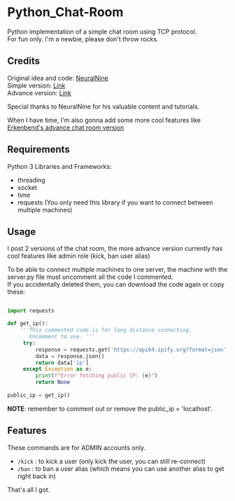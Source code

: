 # Python_Chat-Room

Python implementation of a simple chat room using TCP protocol. <br>
For fun only. I'm a newbie, please don't throw rocks.

## Credits

Original idea and code: [NeuralNine](https://www.youtube.com/@NeuralNine) <br>
Simple version: [Link](https://youtu.be/3UOyky9sEQY?si=ZfhIld_oTzGdTsgC) <br>
Advance version: [Link](https://youtu.be/F_JDA96AdEI?si=naX_kLDcCWYCMohQ)

Special thanks to NeuralNine for his valuable content and tutorials.

When I have time, I'm also gonna add some more cool features like [Erkenbend's advance chat room version](https://github.com/Erkenbend/tcp-chat-room)

## Requirements

Python 3
Libraries and Frameworks: 
- threading
- socket
- time
- requests  (You only need this library if you want to connect between multiple machines)

## Usage

I post 2 versions of the chat room, the more advance version currently has cool features like admin role (kick, ban user alias)

To be able to connect multiple machines to one server, the machine with the server.py file must uncomment all the code I commented. <br>
If you accidentally deleted them, you can download the code again or copy these:

```python

import requests

def get_ip():
    '''This commented code is for long distance connecting.
       Uncomment to use. '''
     try:
         response = requests.get('https://api64.ipify.org?format=json')
         data = response.json()
         return data['ip']
     except Exception as e:
         print(f"Error fetching public IP: {e}")
         return None
         
public_ip = get_ip()

```

**NOTE**: remember to comment out or remove the public_ip = 'localhost'.

## Features

These commands are for ADMIN accounts only.
- `/kick` : to kick a user (only kick the user, you can still re-connect)
- `/ban` : to ban a user alias (which means you can use another alias to get right back in)

That's all I got.




